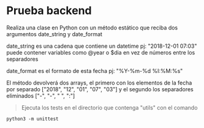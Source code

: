 # Prueba backend


Realiza una clase en Python con un método estático que reciba dos argumentos date\_string y date\_format

date\_string es una cadena que contiene un datetime pj: "2018-12-01 07:03"
puede contener variables como @year o $dia en vez de números entre los separadores

date\_format es el formato de esta fecha pj: "%Y-%m-%d %I:%M:%s"

El método devolverá dos arrays, el primero con los elementos de la fecha por separado
["2018", "12", "01", "07", "03"]
y el segundo los separadores eliminados
["-", "-", " ", ":"]

> Ejecuta los tests en el directorio que contenga "utils" con el comando
>
    python3 -m unittest
